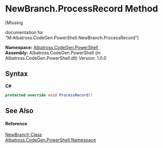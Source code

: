 # NewBranch.ProcessRecord Method 
 

\[Missing <summary> documentation for "M:Albatross.CodeGen.PowerShell.NewBranch.ProcessRecord"\]

**Namespace:**&nbsp;<a href="N_Albatross_CodeGen_PowerShell.md">Albatross.CodeGen.PowerShell</a><br />**Assembly:**&nbsp;Albatross.CodeGen.PowerShell (in Albatross.CodeGen.PowerShell.dll) Version: 1.0.0

## Syntax

**C#**<br />
``` C#
protected override void ProcessRecord()
```


## See Also


#### Reference
<a href="T_Albatross_CodeGen_PowerShell_NewBranch.md">NewBranch Class</a><br /><a href="N_Albatross_CodeGen_PowerShell.md">Albatross.CodeGen.PowerShell Namespace</a><br />